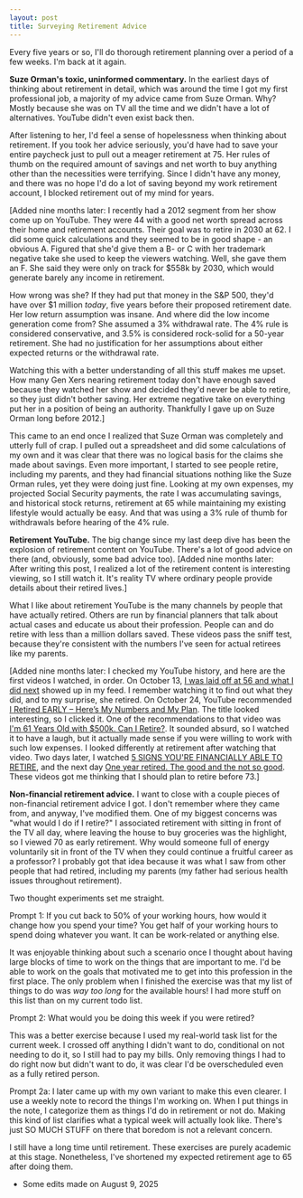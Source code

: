 ```yaml
---
layout: post
title: Surveying Retirement Advice
---
```

Every five years or so, I'll do thorough retirement planning over a period of a few weeks. I'm back at it again. 

**Suze Orman's toxic, uninformed commentary.** In the earliest days of thinking about retirement in detail, which was around the time I got my first professional job, a majority of my advice came from Suze Orman. Why? Mostly because she was on TV all the time and we didn't have a lot of alternatives. YouTube didn't even exist back then. 

After listening to her, I'd feel a sense of hopelessness when thinking about retirement. If you took her advice seriously, you'd have had to save your entire paycheck just to pull out a meager retirement at 75. Her rules of thumb on the required amount of savings and net worth to buy anything other than the necessities were terrifying. Since I didn't have any money, and there was no hope I'd do a lot of saving beyond my work retirement account, I blocked retirement out of my mind for years.

[Added nine months later: I recently had a 2012 segment from her show come up on YouTube. They were 44 with a good net worth spread across their home and retirement accounts. Their goal was to retire in 2030 at 62. I did some quick calculations and they seemed to be in good shape - an obvious A. Figured that she'd give them a B- or C with her trademark negative take she used to keep the viewers watching. Well, she gave them an F. She said they were only on track for $558k by 2030, which would generate barely any income in retirement.

How wrong was she? If they had put that money in the S&P 500, they'd have over $1 million *today*, five years before their proposed retirement date. Her low return assumption was insane. And where did the low income generation come from? She assumed a 3% withdrawal rate. The 4% rule is considered conservative, and 3.5% is considered rock-solid for a 50-year retirement. She had no justification for her assumptions about either expected returns or the withdrawal rate.

Watching this with a better understanding of all this stuff makes me upset. How many Gen Xers nearing retirement today don't have enough saved because they watched her show and decided they'd never be able to retire, so they just didn't bother saving. Her extreme negative take on everything put her in a position of being an authority. Thankfully I gave up on Suze Orman long before 2012.]

This came to an end once I realized that Suze Orman was completely and utterly full of crap. I pulled out a spreadsheet and did some calculations of my own and it was clear that there was no logical basis for the claims she made about savings. Even more important, I started to see people retire, including my parents, and they had financial situations nothing like the Suze Orman rules, yet they were doing just fine. Looking at my own expenses, my projected Social Security payments, the rate I was accumulating savings, and historical stock returns, retirement at 65 while maintaining my existing lifestyle would actually be easy. And that was using a 3% rule of thumb for withdrawals before hearing of the 4% rule.

**Retirement YouTube.** The big change since my last deep dive has been the explosion of retirement content on YouTube. There's a lot of good advice on there (and, obviously, some bad advice too). [Added nine months later: After writing this post, I realized a lot of the retirement content is interesting viewing, so I still watch it. It's reality TV where ordinary people provide details about their retired lives.]

What I like about retirement YouTube is the many channels by people that have actually retired. Others are run by financial planners that talk about actual cases and educate us about their profession. People can and do retire with less than a million dollars saved. These videos pass the sniff test, because they're consistent with the numbers I've seen for actual retirees like my parents.

[Added nine months later: I checked my YouTube history, and here are the first videos I watched, in order. On October 13, [I was laid off at 56 and what I did next](https://www.youtube.com/watch?v=izzonpn5OcY) showed up in my feed. I remember watching it to find out what they did, and to my surprise, she retired. On October 24, YouTube recommended [I Retired EARLY – Here’s My Numbers and My Plan](https://www.youtube.com/watch?v=vFkUXr6RPaA). The title looked interesting, so I clicked it. One of the recommendations to that video was [I'm 61 Years Old with $500k. Can I Retire?](https://www.youtube.com/watch?v=YNKar1wL_jQ). It sounded absurd, so I watched it to have a laugh, but it actually made sense if you were willing to work with such low expenses. I looked differently at retirement after watching that video. Two days later, I watched [5 SIGNS YOU'RE FINANCIALLY ABLE TO RETIRE](https://www.youtube.com/watch?v=iUDWhR2dLEU), and the next day [One year retired. The good and the not so good](https://www.youtube.com/watch?v=u2zlJGC6oog). These videos got me thinking that I should plan to retire before 73.]

**Non-financial retirement advice.** I want to close with a couple pieces of non-financial retirement advice I got. I don't remember where they came from, and anyway, I've modified them. One of my biggest concerns was "what would I do if I retire?" I associated retirement with sitting in front of the TV all day, where leaving the house to buy groceries was the highlight, so I viewed 70 as early retirement. Why would someone full of energy voluntarily sit in front of the TV when they could continue a fruitful career as a professor? I probably got that idea because it was what I saw from other people that had retired, including my parents (my father had serious health issues throughout retirement).

Two thought experiments set me straight.

Prompt 1: If you cut back to 50% of your working hours, how would it change how you spend your time? You get half of your working hours to spend doing whatever you want. It can be work-related or anything else.

It was enjoyable thinking about such a scenario once I thought about having large blocks of time to work on the things that are important to me. I'd be able to work on the goals that motivated me to get into this profession in the first place. The only problem when I finished the exercise was that my list of things to do was *way too long* for the available hours! I had more stuff on this list than on my current todo list.

Prompt 2: What would you be doing this week if you were retired? 

This was a better exercise because I used my real-world task list for the current week. I crossed off anything I didn't want to do, conditional on not needing to do it, so I still had to pay my bills. Only removing things I had to do right now but didn't want to do, it was clear I'd be overscheduled even as a fully retired person. 

Prompt 2a: I later came up with my own variant to make this even clearer. I use a weekly note to record the things I'm working on. When I put things in the note, I categorize them as things I'd do in retirement or not do. Making this kind of list clarifies what a typical week will actually look like. There's just SO MUCH STUFF on there that boredom is not a relevant concern.

I still have a long time until retirement. These exercises are purely academic at this stage. Nonetheless, I've shortened my expected retirement age to 65 after doing them.

- Some edits made on August 9, 2025